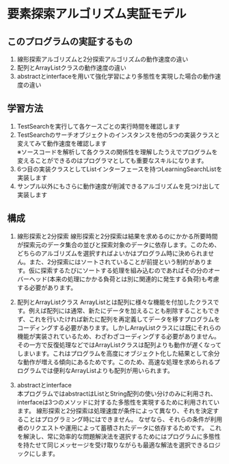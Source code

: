 # 要素探索アルゴリズム実証モデル
## このプログラムの実証するもの
1. 線形探索アルゴリズムと2分探索アルゴリズムの動作速度の違い
2. 配列とArrayListクラスの動作速度の違い
3. abstractとinterfaceを用いて強化学習により多態性を実現した場合の動作速度の違い

## 学習方法
1. TestSearchを実行して各ケースごとの実行時間を確認します
2. TestSearchのサーチオブジェクトのインスタンスを他の5つの実装クラスと変えてみて動作速度を確認します  
※ソースコードを解析して各クラスの関係性を理解したうえでプログラムを変えることができるのはプログラマとしても重要なスキルになります。
3. 6つ目の実装クラスとしてListインターフェースを持つLearningSearchListを実装します
4. サンプル以外にもさらに動作速度が削減できるアルゴリズムを見つけ出して実装します

## 構成
1. 線形探索と2分探索
線形探索と2分探索は結果を求めるのにかかる所要時間が探索元のデータ集合の並びと探索対象のデータに依存します。このため、どちらのアルゴリズムを選択すればよいかはプログラム時に決められません。また、2分探索にはソートされていることが前提という制約があります。仮に探索するたびにソートする処理を組み込むのであればその分のオーバーヘッド(本来の処理にかかる負荷とは別に関連的に発生する負荷)も考慮する必要があります。

2. 配列とArrayListクラス
ArrayListとは配列に様々な機能を付加したクラスです。例えば配列には通常、新たにデータを加えることも削除することもできず、これを行いたければ新たに配列を再定義してデータを移すプログラムをコーディングする必要があります。しかしArrayListクラスには既にそれらの機能が実装されているため、わざわざコーディングする必要がありません。その一方で反復処理などではArrayListクラスは配列よりも動作が遅くなってしまいます。これはプログラムを高度にオブジェクト化した結果として余分な動作が増える傾向にあるためです。このため、高速な処理を求められるプログラムでは便利なArrayListよりも配列が用いられます。

3. abstractとinterface  
本プログラムではabstractはListとString配列の使い分けのみに利用され、interfaceは3つのメソッドに対するた多態性を実現するために利用されています。
線形探索と2分探索は処理速度が条件によって異なり、それを決定することはプログラミング時にはできません。
なぜなら、それらの条件が利用者のリクエストや運用によって蓄積されたデータに依存するためです。
これを解決し、常に効率的な問題解決法を選択するためにはプログラムに多態性を持たせて同じメッセージを受け取りながらも最適な解法を選択できるロジックにします。
